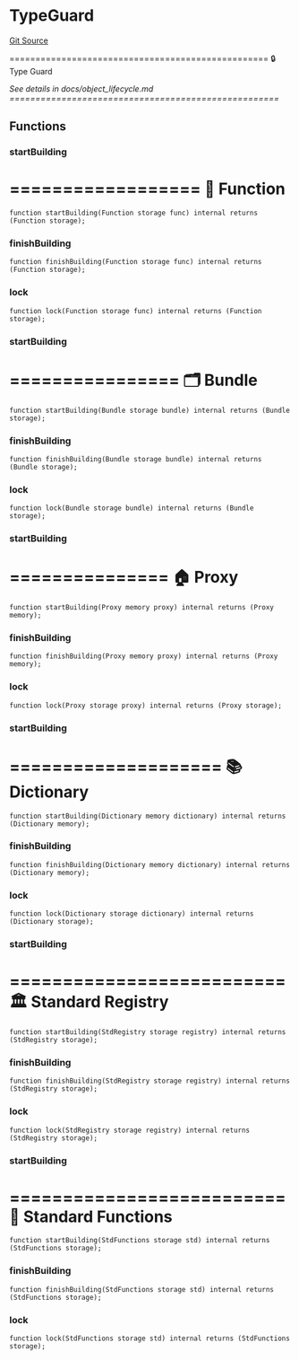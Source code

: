 # TypeGuard
[Git Source](https://github.com/metacontract/mc/blob/20ed737f21a46d89afffe1322a75b1ecfcacff9a/src/devkit/types/TypeGuard.sol)

==================================================
🔒 Type Guard

*See details in docs/object_lifecycle.md
====================================================*


## Functions
### startBuilding

==================
🧩 Function
====================


```solidity
function startBuilding(Function storage func) internal returns (Function storage);
```

### finishBuilding


```solidity
function finishBuilding(Function storage func) internal returns (Function storage);
```

### lock


```solidity
function lock(Function storage func) internal returns (Function storage);
```

### startBuilding

================
🗂️ Bundle
==================


```solidity
function startBuilding(Bundle storage bundle) internal returns (Bundle storage);
```

### finishBuilding


```solidity
function finishBuilding(Bundle storage bundle) internal returns (Bundle storage);
```

### lock


```solidity
function lock(Bundle storage bundle) internal returns (Bundle storage);
```

### startBuilding

===============
🏠 Proxy
=================


```solidity
function startBuilding(Proxy memory proxy) internal returns (Proxy memory);
```

### finishBuilding


```solidity
function finishBuilding(Proxy memory proxy) internal returns (Proxy memory);
```

### lock


```solidity
function lock(Proxy storage proxy) internal returns (Proxy storage);
```

### startBuilding

====================
📚 Dictionary
======================


```solidity
function startBuilding(Dictionary memory dictionary) internal returns (Dictionary memory);
```

### finishBuilding


```solidity
function finishBuilding(Dictionary memory dictionary) internal returns (Dictionary memory);
```

### lock


```solidity
function lock(Dictionary storage dictionary) internal returns (Dictionary storage);
```

### startBuilding

==========================
🏛 Standard Registry
============================


```solidity
function startBuilding(StdRegistry storage registry) internal returns (StdRegistry storage);
```

### finishBuilding


```solidity
function finishBuilding(StdRegistry storage registry) internal returns (StdRegistry storage);
```

### lock


```solidity
function lock(StdRegistry storage registry) internal returns (StdRegistry storage);
```

### startBuilding

==========================
🏰 Standard Functions
============================


```solidity
function startBuilding(StdFunctions storage std) internal returns (StdFunctions storage);
```

### finishBuilding


```solidity
function finishBuilding(StdFunctions storage std) internal returns (StdFunctions storage);
```

### lock


```solidity
function lock(StdFunctions storage std) internal returns (StdFunctions storage);
```


